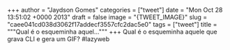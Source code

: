 
+++
author = "Jaydson Gomes"
categories = ["tweet"]
date = "Mon Oct 28 13:51:02 +0000 2013"
draft = false
image = "{TWEET_IMAGE}"
slug = "caee041cd038d3062f17addecf3557cfc2dac5e0"
tags = ["tweet"]
title = """Qual é o esqueminha aquel..."""
+++
Qual é o esqueminha aquele que grava CLI e gera um GIF? #lazyweb
